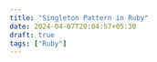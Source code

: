 ```yaml
---
title: "Singleton Pattern in Ruby"
date: 2024-04-07T20:04:57+05:30
draft: true
tags: ["Ruby"]
---
```


